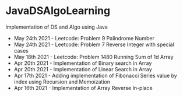 # JavaDSAlgoLearning
Implementation of DS and Algo using Java
* May 24th 2021 - Leetcode: Problem 9 Palindrome Number
* May 24th 2021 - Leetcode: Problem 7 Reverse Integer with special cases
* May 18th 2021 - Leetcode: Problem 1480 Running Sum of 1d Array
* Apr 20th 2021 - Implementation of Binary search in Array
* Apr 20th 2021 - Implementation of Linear Search in Array
* Apr 17th 2021 - Adding implementation of Fibonacci Series value by index using Recursion and Memoization
* Apr 16th 2021 - Implementation of Array Reverse In-place
